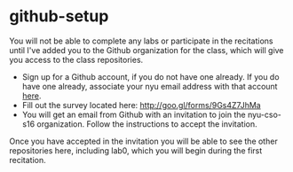 # github-setup

You will not be able to complete any labs or participate in the recitations until I've added you to the Github organization for the class, which will give you access to the class repositories.

* Sign up for a Github account, if you do not have one already. If you do have one already, associate your nyu email address with that account [here](https://github.com/settings/emails).
* Fill out the survey located here: http://goo.gl/forms/9Gs4Z7JhMa
* You will get an email from Github with an invitation to join the nyu-cso-s16 organization. Follow the instructions to accept the invitation.
    
Once you have accepted in the invitation you will be able to see the other repositories here, including lab0, which you will begin during the first recitation.
